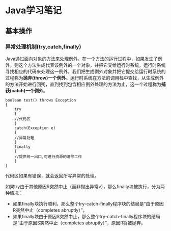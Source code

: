 # Java学习笔记
## 基本操作
### 异常处理机制(try,catch,finally)


Java通过面向对象的方法来处理例外。在一个方法的运行过程中，如果发生了例外，则这个方法生成代表该例外的一个对象，并把它交给运行时系统，运行时系统寻找相应的代码来处理这一例外。我们把生成例外对象并把它提交给运行时系统的过程称为**抛弃(throw)一个例外**。运行时系统在方法的调用栈中查找，从生成例外的方法开始进行回朔，直到找到包含相应例外处理的方法为止，这一个过程称为**捕获(catch)一个例外**。

    boolean test() throws Exception
    {
        try
        {
        //代码区
        }
        catch(Exception e)
        {
        //异常处理
        }
        finally
        {
        //提供统一出口,可进行资源的清除工作
        }
    }
代码区如果有错误，就会返回所写异常的处理。

如果try由于其他原因R突然中止（而非抛出异常v），那么finally块被执行，分为两种情况：
 
- 如果finally块执行顺利，那么整个try-catch-finally程序块的结局是“由于原因R突然中止（completes abruptly）”。
- 如果finally块由于原因S突然中止，那么整个try-catch-finally程序块的结局是“由于原因S突然中止（completes abruptly）”，原因R将被抛弃。
